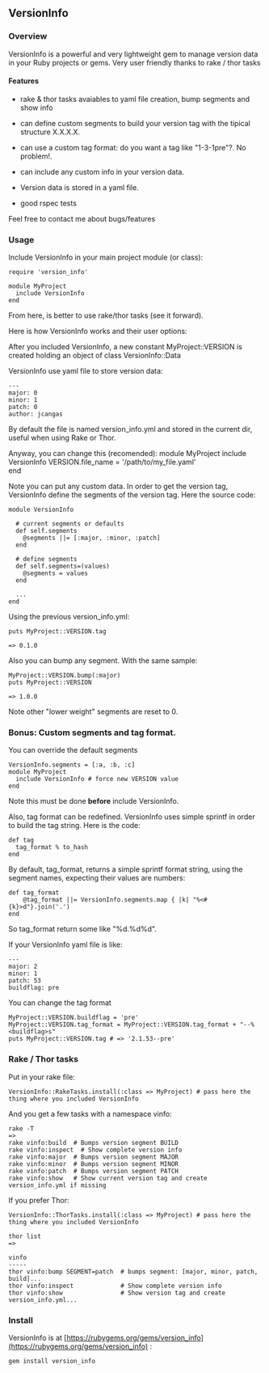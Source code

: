 ## VersionInfo

### Overview

  VersionInfo is a powerful and very lightweight gem to manage version data in your Ruby projects or gems. Very user friendly thanks to rake / thor tasks

####  Features

  * rake & thor tasks avaiables to yaml file creation, bump segments and show info

  * can define custom segments to build your version tag with the tipical structure X.X.X.X.

  * can use a custom tag format: do you want a tag like "1-3-1pre"?. No problem!.

  * can include any custom info in your version data.

  * Version data is stored in a yaml file.
  
  * good rspec tests


  Feel free to contact me about bugs/features

### Usage

Include VersionInfo in your main project module (or class):

    require 'version_info'

    module MyProject
      include VersionInfo
    end

From here, is better to use rake/thor tasks (see it forward). 

Here is how VersionInfo works and their user options:

After you included VersionInfo, a new constant MyProject::VERSION is created holding an object of class VersionInfo::Data

VersionInfo use yaml file to store version data:

    --- 
    major: 0
    minor: 1
    patch: 0
    author: jcangas

By default the file is named version_info.yml and stored in the current dir, useful
when using Rake or Thor.

Anyway, you can change this (recomended):
    module MyProject
      include VersionInfo
      VERSION.file_name = '/path/to/my_file.yaml'      
    end

Note you can put any custom data. In order to get the version tag, VersionInfo define the segments of the version tag. Here the source code:

    module VersionInfo

      # current segments or defaults
      def self.segments
        @segments ||= [:major, :minor, :patch] 
      end

      # define segments
      def self.segments=(values)
        @segments = values
      end

      ...
    end

Using the previous version_info.yml:

    puts MyProject::VERSION.tag

    => 0.1.0

Also you can bump any segment. With the same sample:

    MyProject::VERSION.bump(:major)
    puts MyProject::VERSION

    => 1.0.0

Note other "lower weight" segments are reset to 0.

### Bonus: Custom segments and tag format.

  You can override the default segments

    VersionInfo.segments = [:a, :b, :c]
    module MyProject
      include VersionInfo # force new VERSION value
    end

  Note this must be done **before** include VersionInfo.

 Also, tag format can be redefined. VersionInfo uses simple
sprintf in order to build the tag string. Here is the code:

    def tag
      tag_format % to_hash
    end

By default, tag_format, returns a simple sprintf format string,
using the segment names, expecting their values are numbers:

    def tag_format
	    @tag_format ||= VersionInfo.segments.map { |k| "%<#{k}>d"}.join('.')
    end

So tag_format return some like "%<major>d.%<minor>d%<patch>d".

If your VersionInfo yaml file is like:

    --- 
    major: 2
    minor: 1
    patch: 53
    buildflag: pre

You can change the tag format

    MyProject::VERSION.buildflag = 'pre'
    MyProject::VERSION.tag_format = MyProject::VERSION.tag_format + "--%<buildflag>s"
    puts MyProject::VERSION.tag # => '2.1.53--pre'    

### Rake / Thor tasks

Put in your rake file:

    VersionInfo::RakeTasks.install(:class => MyProject) # pass here the thing where you included VersionInfo

And you get a few tasks with a namespace vinfo:

    rake -T
    =>
    rake vinfo:build  # Bumps version segment BUILD
    rake vinfo:inspect  # Show complete version info
    rake vinfo:major  # Bumps version segment MAJOR
    rake vinfo:minor  # Bumps version segment MINOR
    rake vinfo:patch  # Bumps version segment PATCH
    rake vinfo:show   # Show current version tag and create version_info.yml if missing

If you prefer Thor:

    VersionInfo::ThorTasks.install(:class => MyProject) # pass here the thing where you included VersionInfo

    thor list
    =>

    vinfo
    -----
    thor vinfo:bump SEGMENT=patch  # bumps segment: [major, minor, patch, build]...
    thor vinfo:inspect             # Show complete version info
    thor vinfo:show                # Show version tag and create version_info.yml...

### Install

 VersionInfo is at [https://rubygems.org/gems/version_info](https://rubygems.org/gems/version_info) :

    gem install version_info

